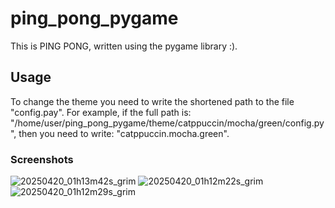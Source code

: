 # ping_pong_pygame
This is PING PONG, written using the pygame library :).
## Usage
To change the theme you need to write the shortened path to the file "config.pay". For example, if the full path is: "/home/user/ping_pong_pygame/theme/catppuccin/mocha/green/config.py", then you need to write: "catppuccin.mocha.green".
### Screenshots
![20250420_01h13m42s_grim](https://github.com/user-attachments/assets/58ee8e27-95cb-4854-9950-8edfffa822f1)
![20250420_01h12m22s_grim](https://github.com/user-attachments/assets/296bea24-3427-48ea-a411-50f626ca9051)
![20250420_01h12m29s_grim](https://github.com/user-attachments/assets/db13e6ba-831a-4f63-96f0-4fafa3c23d82)
